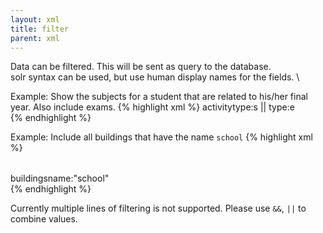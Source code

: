 ```yaml
---
layout: xml
title: filter
parent: xml
---
```

Data can be filtered. This will be sent as query to the database. \
solr syntax can be used, but use human display names for the fields. \

Example: Show the subjects for a student that are related to his/her final year. Also include exams.
{% highlight xml %}
    <table>
        <name>activity</name>
        <filter>type:s || type:e</filter>        
{% endhighlight %}

Example: Include all buildings that have the name `school`
{% highlight xml %}
    <table>
        <name>buildings</name>
        <filter>name:"school"</filter>        
{% endhighlight %}



Currently multiple lines of filtering is not supported. Please use `&&`, `||` to combine values.